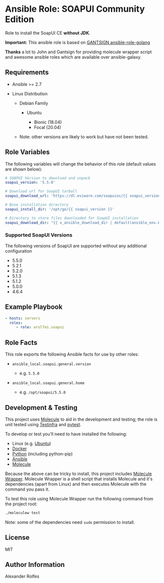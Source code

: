 Ansible Role: SOAPUI Community Edition
======================================

Role to install the SoapUI CE **without JDK**.

**Important:** This ansible role is based on [GANTSIGN ansible-role-golang](https://github.com/gantsign/ansible-role-golang) 

**Thanks** a lot to John and Gantsign for providing molecule wrapper script and awesome ansible roles which are available over ansible-galaxy.

Requirements
------------

* Ansible >= 2.7

* Linux Distribution

    * Debian Family

        * Ubuntu

            * Bionic (18.04)
            * Focal (20.04)


    * Note: other versions are likely to work but have not been tested.

Role Variables
--------------

The following variables will change the behavior of this role (default values
are shown below):

```yaml
# SOAPUI Version to download and unpack
soapui_version: '5.5.0'

# Download url for SoapUI tarball
soapui_download_url: 'https://dl.eviware.com/soapuios/{{ soapui_version }}/SoapUI-{{ soapui_version }}-linux-bin.tar.gz'

# Base installation directory
soapui_install_dir: '/opt/go/{{ soapui_version }}'

# Directory to store files downloaded for SoapUI installation
soapui_download_dir: "{{ x_ansible_download_dir | default(ansible_env.HOME + '/.ansible/tmp/downloads') }}"
```

### Supported SoapUI Versions

The following versions of SoapUI are supported without any additional configuration

* 5.5.0
* 5.2.1
* 5.2.0
* 5.1.3
* 5.1.2
* 5.0.0
* 4.6.4

Example Playbook
----------------

```yaml
- hosts: servers
  roles:
     - role: arolfes.soapui
```

Role Facts
----------

This role exports the following Ansible facts for use by other roles:

* `ansible_local.soapui.general.version`

    * e.g. `5.5.0`

* `ansible_local.soapui.general.home`

    * e.g. `/opt/soapui/5.5.0`

Development & Testing
---------------------

This project uses [Molecule](http://molecule.readthedocs.io/) to aid in the
development and testing; the role is unit tested using
[Testinfra](http://testinfra.readthedocs.io/) and
[pytest](http://docs.pytest.org/).

To develop or test you'll need to have installed the following:

* Linux (e.g. [Ubuntu](http://www.ubuntu.com/))
* [Docker](https://www.docker.com/)
* [Python](https://www.python.org/) (including python-pip)
* [Ansible](https://www.ansible.com/)
* [Molecule](http://molecule.readthedocs.io/)

Because the above can be tricky to install, this project includes
[Molecule Wrapper](https://github.com/gantsign/molecule-wrapper). Molecule
Wrapper is a shell script that installs Molecule and it's dependencies (apart
from Linux) and then executes Molecule with the command you pass it.

To test this role using Molecule Wrapper run the following command from the
project root:

```bash
./moleculew test
```

Note: some of the dependencies need `sudo` permission to install.

License
-------

MIT

Author Information
------------------

Alexander Rolfes




